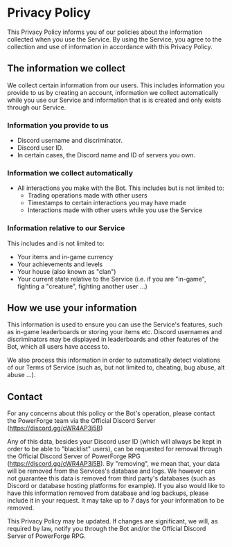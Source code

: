 # Privacy Policy

This Privacy Policy informs you of our policies about the information collected when you use the Service. By using the Service, you agree to the collection and use of information in accordance with this Privacy Policy.

## The information we collect
We collect certain information from our users. This includes information you provide to us by creating an account, information we collect automatically while you use our Service and information that is is created and only exists through our Service.

### Information you provide to us
- Discord username and discriminator.
- Discord user ID.
- In certain cases, the Discord name and ID of servers you own.

### Information we collect automatically
- All interactions you make with the Bot. This includes but is not limited to:
  - Trading operations made with other users
  - Timestamps to certain interactions you may have made
  - Interactions made with other users while you use the Service

### Information relative to our Service
This includes and is not limited to:
- Your items and in-game currency
- Your achievements and levels 
- Your house (also known as "clan")
- Your current state relative to the Service (i.e. if you are "in-game", fighting a "creature", fighting another user ...)


## How we use your information
This information is used to ensure you can use the Service's features, such as in-game leaderboards or storing your items etc.
Discord usernames and discriminators may be displayed in leaderboards and other features of the Bot, which all users have access to.

We also process this information in order to automatically detect violations of our Terms of Service (such as, but not limited to, cheating, bug abuse, alt abuse ...).

## Contact
For any concerns about this policy or the Bot's operation, please contact the PowerForge team via the Official Discord Server (https://discord.gg/cWR4AP3j5B)

Any of this data, besides your Discord user ID (which will always be kept in order to be able to "blacklist" users), can be requested for removal through the Official Discord Server of PowerForge RPG (https://discord.gg/cWR4AP3j5B).
By "removing", we mean that, your data will be removed from the Services's database and logs. We however can not guarantee this data is removed from third party's databases (such as Discord or database hosting platforms for example).
If you also would like to have this information removed from database and log backups, please include it in your request. It may take up to 7 days for your information to be removed.

This Privacy Policy may be updated. If changes are significant, we will, as required by law, notify you through the Bot and/or the Official Discord Server of PowerForge RPG.
